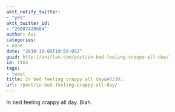 ```yaml
---
aktt_notify_twitter:
- "yes"
aktt_twitter_id:
- "26887428684"
author: Avi
categories:
- none
date: "2010-10-09T19:59:05Z"
guid: http://aviflax.com/post/in-bed-feeling-crappy-all-day/
id: 1165
tags:
- tweet
title: In bed feeling crappy all day&#8230;.
url: /post/in-bed-feeling-crappy-all-day/
---
```

In bed feeling crappy all day. Blah.